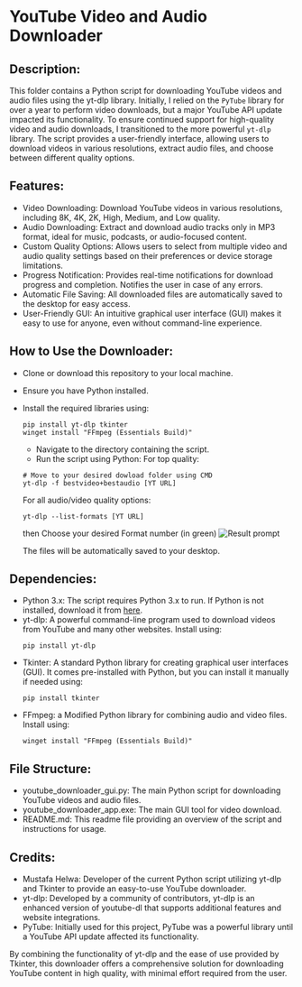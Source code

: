 # YouTube Video and Audio Downloader
## Description:
This folder contains a Python script for downloading YouTube videos and audio files using the yt-dlp library. Initially, I relied on the `PyTube` library for over a year to perform video downloads, but a major YouTube API update impacted its functionality. To ensure continued support for high-quality video and audio downloads, I transitioned to the more powerful `yt-dlp` library. The script provides a user-friendly interface, allowing users to download videos in various resolutions, extract audio files, and choose between different quality options.

## Features:
- Video Downloading: Download YouTube videos in various resolutions, including 8K, 4K, 2K, High, Medium, and Low quality.
- Audio Downloading: Extract and download audio tracks only in MP3 format, ideal for music, podcasts, or audio-focused content.
- Custom Quality Options: Allows users to select from multiple video and audio quality settings based on their preferences or device storage limitations.
- Progress Notification: Provides real-time notifications for download progress and completion. Notifies the user in case of any errors.
- Automatic File Saving: All downloaded files are automatically saved to the desktop for easy access.
- User-Friendly GUI: An intuitive graphical user interface (GUI) makes it easy to use for anyone, even without command-line experience.

## How to Use the Downloader:
- Clone or download this repository to your local machine.
- Ensure you have Python installed.
- Install the required libraries using:
    ```
    pip install yt-dlp tkinter
    winget install "FFmpeg (Essentials Build)"
    ```
    - Navigate to the directory containing the script.
    - Run the script using Python:
    For top quality: 
    ```
    # Move to your desired dowload folder using CMD
    yt-dlp -f bestvideo+bestaudio [YT URL]
    ```
    For all audio/video quality options: 
    
    ```
    yt-dlp --list-formats [YT URL]
    ```
    then Choose your desired Format number (in green) 
    ![Result prompt](https://github.com/user-attachments/assets/fb6c3c71-09b7-4d83-ad2f-b69a29fdcfa1)
    
    The files will be automatically saved to your desktop.

## Dependencies:
- Python 3.x: The script requires Python 3.x to run. If Python is not installed, download it from [here](https://www.python.org/downloads/).
- yt-dlp: A powerful command-line program used to download videos from YouTube and many other websites. Install using:
    ```
    pip install yt-dlp
    ```
- Tkinter: A standard Python library for creating graphical user interfaces (GUI). It comes pre-installed with Python, but you can install it manually if needed using:
    ```
    pip install tkinter
    ```
- FFmpeg: a Modified Python library for combining audio and video files. Install using:
    ```
    winget install "FFmpeg (Essentials Build)"
    ```

## File Structure:
- youtube_downloader_gui.py: The main Python script for downloading YouTube videos and audio files.
- youtube_downloader_app.exe: The main GUI tool for video download.
- README.md: This readme file providing an overview of the script and instructions for usage.

## Credits:
- Mustafa Helwa: Developer of the current Python script utilizing yt-dlp and Tkinter to provide an easy-to-use YouTube downloader.
- yt-dlp: Developed by a community of contributors, yt-dlp is an enhanced version of youtube-dl that supports additional features and website integrations.
- PyTube: Initially used for this project, PyTube was a powerful library until a YouTube API update affected its functionality.

By combining the functionality of yt-dlp and the ease of use provided by Tkinter, this downloader offers a comprehensive solution for downloading YouTube content in high quality, with minimal effort required from the user.
